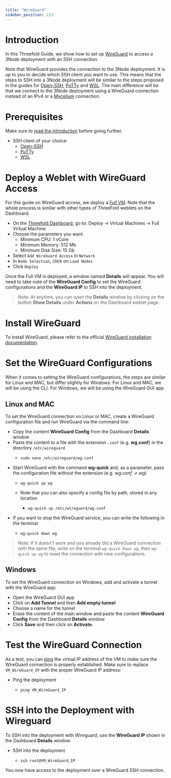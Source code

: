 ```yaml
---
title: "WireGuard"
sidebar_position: 213
---
```






# Introduction

In this Threefold Guide, we show how to set up [WireGuard](https://www.wireguard.com/) to access a 3Node deployment with an SSH connection. 

Note that WireGuard provides the connection to the 3Node deployment. It is up to you to decide which SSH client you want to use. This means that the steps to SSH into a 3Node deployment will be similar to the steps proposed in the guides for [Open-SSH](../ssh_openssh), [PuTTy](ssh_putty) and [WSL](ssh_wsl). The main difference will be that we connect to the 3Node deployment using a WireGuard connection instead of an IPv4 or a [Mycelium](../../../mycelium_toc/mycelium_toc) connection.


# Prerequisites

Make sure to [read the introduction](../../tfgrid3_getstarted#get-started---your-first-deployment) before going further.

* SSH client of your choice:
  * [Open-SSH](../ssh_openssh)
  * [PuTTy](ssh_putty)
  * [WSL](ssh_wsl)



# Deploy a Weblet with WireGuard Access

For this guide on WireGuard access, we deploy a [Full VM](../../../../dashboard/deploy/vm_intro/fullVm). Note that the whole process is similar with other types of ThreeFold weblets on the Dashboard.

* On the [Threefold Dashboard](https://dashboard.grid.tf/), go to: Deploy -> Virtual Machines -> Full Virtual Machine
* Choose the parameters you want
  * Minimum CPU: 1 vCore
  * Minimum Memory: 512 Mb
  * Minimum Disk Size: 15 Gb
* Select `Add WireGuard Access` in `Network`
* In `Node Selection`, click on `Load Nodes`
* Click `Deploy`

Once the Full VM is deployed, a window named **Details** will appear. You will need to take note of the **WireGuard Config** to set the WireGuard configurations and the **WireGuard IP** to SSH into the deployment.

> Note: At anytime, you can open the **Details** window by clicking on the button **Show Details** under **Actions** on the Dashboard weblet page.



# Install WireGuard

To install WireGuard, please refer to the official [WireGuard installation documentation](https://www.wireguard.com/install/).



# Set the WireGuard Configurations

When it comes to setting the WireGuard configurations, the steps are similar for Linux and MAC, but differ slightly for Windows. For Linux and MAC, we will be using the CLI. For Windows, we will be using the WireGuard GUI app.

## Linux and MAC

To set the WireGuard connection on Linux or MAC, create a WireGuard configuration file and run WireGuard via the command line:

* Copy the content **WireGuard Config** from the Dashboard **Details** window
* Paste the content to a file with the extension `.conf` (e.g. **wg.conf**) in the directory `/etc/wireguard`
  * ```
    sudo nano /etc/wireguard/wg.conf
    ```
* Start WireGuard with the command **wg-quick** and, as a parameter, pass the configuration file without the extension (e.g. *wg.conf -> wg*)
  * ```
    wg-quick up wg
    ```
  * Note that you can also specify a config file by path, stored in any location
    * ```
      wg-quick up /etc/wireguard/wg.conf
      ```
* If you want to stop the WireGuard service, you can write the following in the terminal
  * ```
    wg-quick down wg
    ```

> Note: If it doesn't work and you already did a WireGuard connection with the same file, write on the terminal `wg-quick down wg`, then `wg-quick up wg` to reset the connection with new configurations.

## Windows

To set the WireGuard connection on Windows, add and activate a tunnel with the WireGuard app:

* Open the WireGuard GUI app
* Click on **Add Tunnel** and then **Add empty tunnel**
* Choose a name for the tunnel
* Erase the content of the main window and paste the content **WireGuard Config** from the Dashboard **Details** window
* Click **Save** and then click on **Activate**.


  

# Test the WireGuard Connection

As a test, you can [ping](../../../computer_it_basics/cli_scripts_basics#test-the-network-connectivity-of-a-domain-or-an-ip-address-with-ping) the virtual IP address of the VM to make sure the WireGuard connection is properly established. Make sure to replace `VM_WireGuard_IP` with the proper WireGuard IP address:

* Ping the deployment
  * ```
    ping VM_WireGuard_IP
    ```



# SSH into the Deployment with Wireguard

To SSH into the deployment with Wireguard, use the **WireGuard IP** shown in the Dashboard **Details** window.

* SSH into the deployment
  * ```
    ssh root@VM_WireGuard_IP
    ```

You now have access to the deployment over a WireGuard SSH connection.
